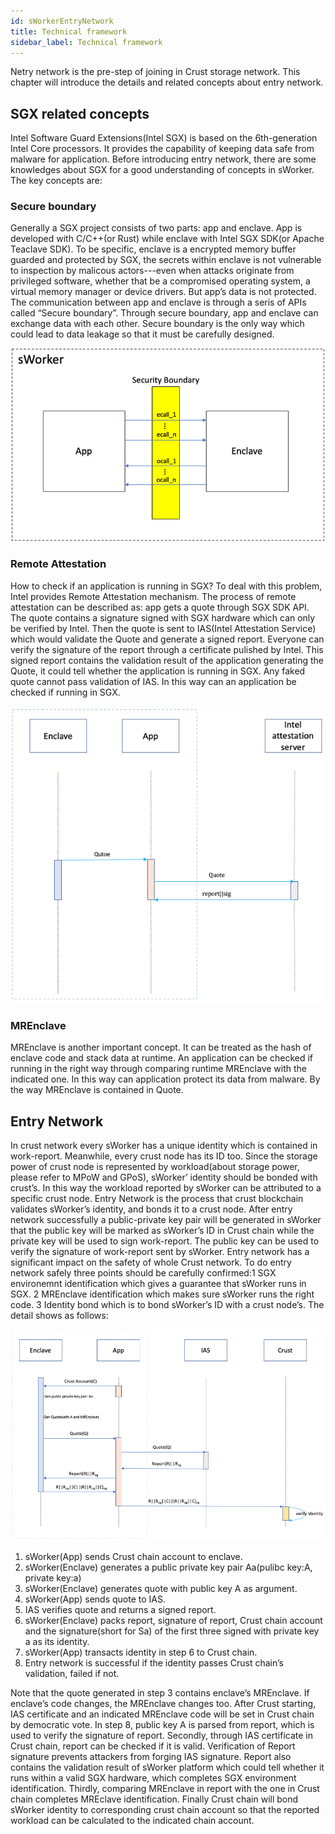 ```yaml
---
id: sWorkerEntryNetwork
title: Technical framework
sidebar_label: Technical framework
---
```

Netry network is the pre-step of joining in Crust storage network. This chapter will introduce the details and related concepts about entry network.

## SGX related concepts
Intel Software Guard Extensions(Intel SGX) is based on the 6th-generation Intel Core processors. It provides the capability of keeping data safe from malware for application. Before introducing entry network, there are some knowledges about SGX for a good understanding of concepts in sWorker. The key concepts are:

### Secure boundary
Generally a SGX project consists of two parts: app and enclave. App is developed with C/C++(or Rust) while enclave with Intel SGX SDK(or Apache Teaclave SDK). To be specific, enclave is a encrypted memory buffer guarded and protected by SGX, the secrets within enclave is not vulnerable to inspection by malicous actors---even when attacks originate from privileged software, whether that be a compromised operating system, a virtual memory manager or device drivers. But app’s data is not protected. The communication between app and enclave is through a seris of APIs called “Secure boundary”. Through secure boundary, app and enclave can exchange data with each other. Secure boundary is the only way which could lead to data leakage so that it must be carefully designed.

![sworker secure_boundary](assets/sworker/secureBoundary.png)

### Remote Attestation
How to check if an application is running in SGX? To deal with this problem, Intel provides Remote Attestation mechanism. The process of remote attestation can be described as: app gets a quote through SGX SDK API. The quote contains a signature signed with SGX hardware which can only be verified by Intel. Then the quote is sent to IAS(Intel Attestation Service) which would validate the Quote and generate a signed report. Everyone can verify the signature of the report through a certificate pulished by Intel. This signed report contains the validation result of the application generating the Quote, it could tell whether the application is running in SGX. Any faked quote cannot pass validation of IAS. In this way can an application be checked if running in SGX.

![sworker remote_attestation](assets/sworker/remoteAttestation.png)

### MREnclave
MREnclave is another important concept. It can be treated as the hash of enclave code and stack data at runtime. An application can be checked if running in the right way through comparing runtime MREnclave with the indicated one. In this way can application protect its data from malware. By the way MREnclave is contained in Quote.


## Entry Network
In crust network every sWorker has a unique identity which is contained in work-report. Meanwhile, every crust node has its ID too. Since the storage power of crust node is represented by workload(about storage power, please refer to MPoW and GPoS), sWorker’ identity should be bonded with crust’s. In this way the workload reported by sWorker can be attributed to a specific crust node. Entry Network is the process that crust blockchain validates sWorker’s identity, and bonds it to a crust node. After entry network successfully a public-private key pair will be generated in sWorker that the public key  will be marked as sWorker’s ID in Crust chain while the private key will be used to sign work-report. The public key can be used to verify the signature of work-report sent by sWorker. Entry network has a significant impact on the safety of whole Crust network. To do entry network safely three points should be carefully confirmed:1 SGX environemnt identification which gives a guarantee that sWorker runs in SGX. 2 MREnclave identification which makes sure sWorker runs the right code. 3 Identity bond which is to bond sWorker’s ID with a crust node’s. The detail shows as follows:

![sworker entry_network](assets/sworker/entryNetwork.png)

1. sWorker(App) sends Crust chain account to enclave.
1. sWorker(Enclave) generates a public private key pair Aa(pulibc key:A, private key:a)
1. sWorker(Enclave) generates quote with public key A as argument.
1. sWorker(App) sends quote to IAS.
1. IAS verifies quote and returns a signed report.
1. sWorker(Enclave) packs report, signature of report, Crust chain account and the signature(short for Sa) of the first three signed with private key a as its identity.
1. sWorker(App) transacts identity in step 6 to Crust chain.
1. Entry network is successful if the identity passes Crust chain’s validation, failed if not.

Note that the quote generated in step 3 contains enclave’s MREnclave. If enclave’s code changes, the MREnclave changes too. After Crust starting, IAS certificate and an indicated MREnclave code will be set in Crust chain by democratic vote. In step 8, public key A is parsed from report, which is used to verify the signature of report. Secondly, through IAS certificate in Crust chain, report can be checked if it is valid. Verification of Report signature prevents attackers from forging IAS signature. Report also contains the validation result of sWorker platform which could tell whether it runs within a valid SGX hardware, which completes SGX environment identification. Thirdly, comparing MREnclave in report with the one in Crust chain completes MREclave identification. Finally Crust chain will bond sWorker identity to corresponding crust chain account so that the reported workload can be calculated to the indicated chain account.
